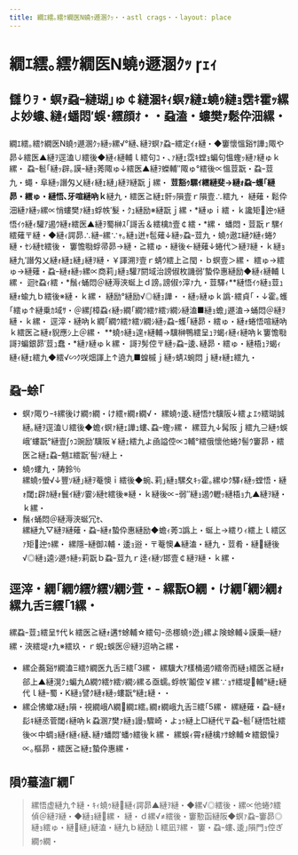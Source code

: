 ```yaml
---
title: 繝ｴ繧｡繧ｹ繝医Ν蟯ｩ遯溷ｸｯ・・astl crags・・layout: place
---
```



# 繝ｴ繧｡繧ｹ繝医Ν蟯ｩ遯溷ｸｯ ｪｨ

## 讎りｦ・螟ｧ蝨ｰ縺瑚｣ゅ￠縺溷ｷｨ螟ｧ縺ｪ蟯ｩ縺ｮ霑ｷ霍ｯ縲よ妙螻､縺ｨ蟠悶′蜈･繧顔ｵ・・蝨溘・螻樊ｧ鬆伜沺縲・
繝ｴ繧｡繧ｹ繝医Ν蟯ｩ遯溷ｸｯ縺ｯ縲√°縺､縺ｦ螟ｧ蝨ｰ繧定ｲｫ縺・◆窶懷慍谿ｻ譁ｭ陬や昴↓繧医▲縺ｦ逕溘∪繧後◆縺ｨ縺輔ｌ繧句ｺ・､ｧ縺ｪ霑ｷ螳ｮ蝙句慍蟶ｯ縺ｧ縺ゅｋ縲・ 
蝨ｰ髱｢縺ｯ辟｡謨ｰ縺ｮ莠陬ゅ↓繧医▲縺ｦ蠑輔″陬ゅ°繧後∝慍荳翫・蝨ｰ荳九・蠅・阜縺ｯ譖匁乂縺ｨ縺ｪ縺｣縺ｦ縺翫ｊ縲・ 
**荳豁ｩ騾ｲ繧縺斐→縺ｫ蝨ｰ蠖｢縺昴・繧ゅ・縺悟､牙喧縺吶ｋ**縺九・繧医≧縺ｪ骭ｯ隕壹ｒ隕壹∴繧九・
縺薙・鬆伜沺縺ｧ縺ｯ縲∝悄螻樊ｧ縺ｮ蜉帙′髮・ｸｭ縺励※縺翫ｊ縲・*縺ゅｉ繧・ｋ讒矩迚ｩ縺悟ｲｩ縺ｨ驩ｱ遏ｳ縺ｫ繧医▲縺ｦ蜀榊ｽ｢謌舌＆繧檎ｶ壹￠繧・*縲・ 
蟠悶・荳翫ｒ騾ｲ繧薙〒縺・◆縺ｨ諤昴∴縺ｰ縲∵ｬ｡縺ｮ迸ｬ髢薙↓縺ｯ蝨ｰ荳九・蟯ｩ遨ｴ縺ｸ縺ｨ蜷ｸ縺・ｾｼ縺ｾ繧後・ 
窶憺㍾蜉帚昴→縺・≧繧ゅ・縺後←縺薙↓蜷代＞縺ｦ縺・ｋ縺ｮ縺九′譖匁乂縺ｫ縺ｪ縺｣縺ｦ縺・￥諢溯ｦ壹ｒ蜻ｳ繧上≧閠・ｂ螟壹＞縲・
繧ゅ→繧ゅ→縺薙・蝨ｰ縺ｫ縺ｯ縲∝商莉｣縺ｮ驩ｱ閼域治謗俶枚譏弱′蟄伜惠縺励◆縺ｨ縺輔ｌ縲・ 
迴ｾ蝨ｨ繧・*鬚ｨ蛹悶＠縺溽浹蜒上ｄ謗｡謗俶ｩ滓ｧ九・荳驛ｨ**縺悟ｲｩ縺ｮ荳ｭ縺ｫ蝓九ｂ繧後※縺・ｋ縲・ 
縺励°縺励√◎縺ｮ譁・・縺ｯ縺ゅｋ譌･繧貞｢・↓霍｡蠖｢繧ゅ↑縺乗ｶ域ｻ・＠縲∫樟蝨ｨ縺ｯ繝｢繝ｳ繧ｹ繧ｿ繝ｼ縺溘■縺ｮ蟾｣遯溘→蛹悶＠縺ｦ縺・ｋ縲・
逕滓・縺吶ｋ繝｢繝ｳ繧ｹ繧ｿ繝ｼ縺ｯ蝨ｰ蠖｢縺昴・繧ゅ・縺ｫ蜷悟喧縺吶ｋ繧医≧縺ｫ貎應ｼ上＠縲・ 
**蟯ｩ縺ｮ遑ｬ縺輔→驥榊鴨繧呈ｭｦ蝎ｨ縺ｨ縺吶ｋ窶憺㍾謌ｦ蝙銀昴′荳ｭ蠢・*縺ｧ縺ゅｋ縲・ 
謌ｦ髣倥〒縺ｯ蝨ｰ逶､縺昴・繧ゅ・縺梧ｭｦ蝎ｨ縺ｨ縺ｪ繧九◆繧√∽ｸ咲畑諢上↑遶九■蝗槭ｊ縺ｯ蜻ｽ蜿悶ｊ縺ｫ縺ｪ繧九・
## 蝨ｰ蜍｢
- 螟ｧ陬りｰｷ縲後け繝ｩ繝・け繧ｬ繝ｫ繝√・ 
縲蟯ｩ逶､縺悟ｹｾ驥阪↓繧ょｴｩ繧瑚誠縺｡縺ｦ逕溘∪繧後◆蟾ｨ螟ｧ縺ｪ譁ｭ螻､蝨ｰ蟶ｯ縲・ 
縲荳九↓髯阪ｊ繧九⊇縺ｩ蜈峨′螻翫°縺壹∫ｩｺ豌励′驥阪￥縺ｪ繧九よ凾謚倥∝ｺ輔°繧俄懷他蜷ｸ髻ｳ窶昴・繧医≧縺ｪ蝨ｰ魑ｴ繧翫′髻ｿ縺上・
- 蟯ｩ螻九・陦鈴％  
縲蟯ｩ螢√↓豐ｿ縺｣縺ｦ菴懊ｉ繧後◆蜿､莉｣縺ｮ騾夊ｷｯ霍｡縲ゆｸ驛ｨ縺ｯ螳悟・縺ｫ閾ｪ辟ｶ縺ｫ鬟ｲ縺ｿ霎ｼ縺ｾ繧後※縺・ｋ縺後∝ｰ弱″縺ｮ遏ｳ轣ｯ縺梧ｮ九▲縺ｦ縺・ｋ縲・
- 鬚ｨ蛹悶＠縺溽浹蜒冗ｾ､  
縲縺九▽縺ｦ縺薙・蝨ｰ縺ｫ蟄伜惠縺励◆蟾ｨ莠ｺ譌上・蜒上→繧りｨ繧上ｌ繧区ｧ矩迚ｩ縲・ 
縲隱ｰ縺御ｽ輔・逶ｮ逧・〒菴懊▲縺溘・縺九・荳肴・縺縺後√◎縺ｮ逵ｼ遯ｩ縺ｯ莉翫ｂ蝨ｰ荳九ｒ逹ｨ縺ｿ邯壹￠縺ｦ縺・ｋ縲・
## 逕滓・繝｢繝ｳ繧ｹ繧ｿ繝ｼ萓・- 縲翫Ο繝・け繝｢繝ｼ繝ｫ縲九舌Ξ繧｢1縲・ 
縲蝨ｰ荳ｭ繧呈ｻ代ｋ繧医≧縺ｫ遘ｻ蜍輔☆繧句ｰ丞梛蟯ｩ迯｣縲よ険蜍輔↓謨乗─縺ｧ縲・浹繧堤ｫ九※繧玖・ｒ蜆ｪ蜈医＠縺ｦ迢吶≧縲・
- 縲企蕎谿ｻ繝溘Ξ繧ｹ繝医九舌Ξ繧｢3縲・ 
縲驥大ｱ樣桶遏ｳ繧帝而縺ｮ繧医≧縺ｫ郤上▲縺滉ｸｭ蝙九Δ繝ｳ繧ｹ繧ｿ繝ｼ縲る亟蠕｡蜉帙′鬮倥￥縲∵ｮｻ繧堤輔°縺ｪ縺代ｌ縺ｰ蜀・Κ縺ｮ譬ｸ縺ｫ縺ｯ螻翫°縺ｪ縺・・
- 縲企怫蠍ｽ縺ｮ隕・視繝峨Λ繝繝ｴ繧｡繝ｫ繝峨九舌Ξ繧｢5縲・ 
縲縺薙・蝨ｰ縺ｫ髟ｷ縺丞菅閾ｨ縺吶ｋ蝨溷ｱ樊ｧ縺ｮ謾ｯ驟崎・よｭｩ縺上□縺代〒蝨ｰ髱｢縺悟牡繧後∝中蜩ｮ縺ｲ縺ｨ縺､縺ｧ蟠悶′蟠ｩ繧後ｋ縲・ 
縲蜈ｨ霄ｫ縺檎ｧｻ蜍輔☆繧銀懆ｦ∝｡樞昴・繧医≧縺ｪ蟄伜惠縲・
## 隕ｳ蟇溘Γ繝｢
> 縲悟虚縺九↑縺・ｷｨ蟯ｩ縺縺ｨ諤昴▲縺ｦ縺・◆縲√◎繧後・縲∝他蜷ｸ繧偵＠縺ｦ縺・◆縺ｮ縺縲・ 
> 縺・ｄ縲√≠繧後・窶懃函縺阪◆螟ｧ蝨ｰ窶昴◎縺ｮ繧ゅ・縺縺｣縺溘・縺九ｂ縺励ｌ繧凪ｦ縲・ 
> 窶・蝨ｰ螻､逶｣隕門ｮ倥ぎ繝ｩ繝・